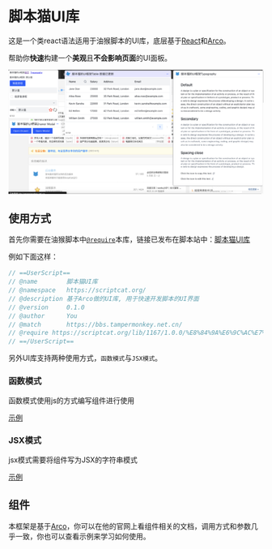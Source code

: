 # 脚本猫UI库

这是一个类react语法适用于油猴脚本的UI库，底层基于[React](https://react.dev/)和[Arco](https://arco.design/)。

帮助你**快速**构建一个**美观**且**不会影响页面**的UI面板。

![image-20230717000732568](./REAME.assets/image-20230717000732568.png)

## 使用方式

首先你需要在油猴脚本中[`@require`](https://docs.scriptcat.org/docs/dev/meta/#require)本库，链接已发布在脚本站中：[脚本猫UI库](https://scriptcat.org/script-show-page/1167)

例如下面这样：

```js
// ==UserScript==
// @name        脚本猫UI库
// @namespace   https://scriptcat.org/
// @description 基于Arco做的UI库, 用于快速开发脚本的UI界面
// @version     0.1.0
// @author      You
// @match       https://bbs.tampermonkey.net.cn/
// @require https://scriptcat.org/lib/1167/1.0.0/%E8%84%9A%E6%9C%AC%E7%8C%ABUI%E5%BA%93.js
// ==/UserScript==
```

另外UI库支持两种使用方式，`函数模式`与`JSX模式`。

### 函数模式

函数模式使用js的方式编写组件进行使用

[示例](../../example/ui.user.js)

### JSX模式

jsx模式需要将组件写为JSX的字符串模式

[示例](../../example/ast.user.js)

## 组件

本框架是基于[Arco](https://arco.design/)，你可以在他的官网上看组件相关的文档，调用方式和参数几乎一致，你也可以查看示例来学习如何使用。

